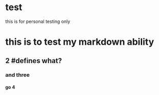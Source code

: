 # test
this is for personal testing only
# this is to test my markdown ability
## 2 #defines what?
### and three
#### go 4
